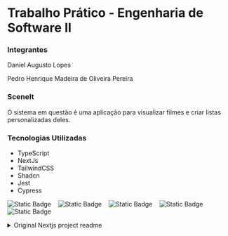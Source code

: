 # Trabalho Prático - Engenharia de Software II

### Integrantes

Daniel Augusto Lopes

Pedro Henrique Madeira de Oliveira Pereira

### SceneIt

O sistema em questão é uma aplicação para visualizar filmes e criar listas personalizadas deles.

### Tecnologias Utilizadas

- TypeScript
- NextJs
- TailwindCSS
- Shadcn
- Jest
- Cypress

![Static Badge](https://img.shields.io/badge/NextJS-TypeScript-blue)&nbsp;&nbsp;&nbsp;&nbsp;![Static Badge](https://img.shields.io/badge/Tailwind-lightblue)&nbsp;&nbsp;&nbsp;&nbsp;![Static Badge](https://img.shields.io/badge/shadcn-gray)&nbsp;&nbsp;&nbsp;&nbsp;![Static Badge](https://img.shields.io/badge/Jest-orange)&nbsp;&nbsp;&nbsp;&nbsp;![Static Badge](https://img.shields.io/badge/Cypress-green)

<details>
<summary>Original Nextjs project readme</summary>

This is a [Next.js](https://nextjs.org) project bootstrapped with [`create-next-app`](https://nextjs.org/docs/app/api-reference/cli/create-next-app).

## Getting Started

First, run the development server:

```bash
npm run dev
# or
yarn dev
# or
pnpm dev
# or
bun dev
```

Open [http://localhost:3000](http://localhost:3000) with your browser to see the result.

You can start editing the page by modifying `app/page.tsx`. The page auto-updates as you edit the file.

This project uses [`next/font`](https://nextjs.org/docs/app/building-your-application/optimizing/fonts) to automatically optimize and load [Geist](https://vercel.com/font), a new font family for Vercel.

## Learn More

To learn more about Next.js, take a look at the following resources:

- [Next.js Documentation](https://nextjs.org/docs) - learn about Next.js features and API.
- [Learn Next.js](https://nextjs.org/learn) - an interactive Next.js tutorial.

You can check out [the Next.js GitHub repository](https://github.com/vercel/next.js) - your feedback and contributions are welcome!

## Deploy on Vercel

The easiest way to deploy your Next.js app is to use the [Vercel Platform](https://vercel.com/new?utm_medium=default-template&filter=next.js&utm_source=create-next-app&utm_campaign=create-next-app-readme) from the creators of Next.js.

Check out our [Next.js deployment documentation](https://nextjs.org/docs/app/building-your-application/deploying) for more details.

</details>

